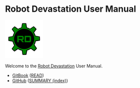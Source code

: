 # Robot Devastation User Manual

[![Robot Devastation Logo](../assets/robotDevastation-125px.png)](http://asrob-uc3m.github.io/workgroups/2017-05-28-robot-devastation.html)

Welcome to the [Robot Devastation](http://asrob-uc3m.github.io/workgroups/2017-05-28-robot-devastation.html) User Manual.

- [GitBook](https://www.gitbook.com/book/asrob-uc3m/robotdevastation-user-manual) ([READ](https://asrob-uc3m.gitbooks.io/robotdevastation-user-manual/content/en/))
- [GitHub](https://github.com/asrob-uc3m/robotdevastation-user-manual) ([SUMMARY (index)](https://github.com/asrob-uc3m/robotdevastation-user-manual/blob/master/en/SUMMARY.md))
